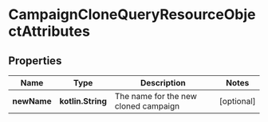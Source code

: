 
# CampaignCloneQueryResourceObjectAttributes

## Properties
| Name | Type | Description | Notes |
| ------------ | ------------- | ------------- | ------------- |
| **newName** | **kotlin.String** | The name for the new cloned campaign |  [optional] |




